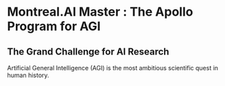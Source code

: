 # Montreal.AI Master : The Apollo Program for AGI

## The Grand Challenge for AI Research

Artificial General Intelligence (AGI) is the most ambitious scientific quest in human history.
